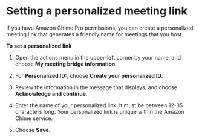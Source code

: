 # Setting a personalized meeting link<a name="set-link"></a>

If you have Amazon Chime Pro permissions, you can create a personalized meeting link that generates a friendly name for meetings that you host\.

**To set a personalized link**

1. Open the actions menu in the upper\-left corner by your name, and choose **My meeting bridge information**\.

1. For **Personalized ID:**, choose **Create your personalized ID**\.

1. Review the information in the message that displays, and choose **Acknowledge and continue**\.

1. Enter the name of your personalized link\. It must be between 12\-35 characters long\. Your personalized link is unique within the Amazon Chime service\.

1. Choose **Save**\.